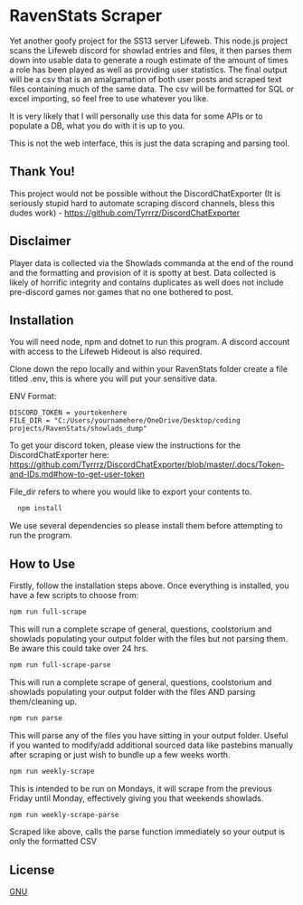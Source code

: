 
# RavenStats Scraper

Yet another goofy project for the SS13 server Lifeweb. This node.js project scans the Lifeweb discord for showlad entries and files, it then parses them down into usable data to generate a rough estimate of the amount of times a role has been played as well as providing user statistics. The final output will be a csv that is an amalgamation of both user posts and scraped text files containing much of the same data. The csv will be formatted for SQL or excel importing, so feel free to use whatever you like.

It is very likely that I will personally use this data for some APIs or to populate a DB, what you do with it is up to you.

This is not the web interface, this is just the data scraping and parsing tool.


## Thank You!

This project would not be possible without the DiscordChatExporter (It is seriously stupid hard to automate scraping discord channels, bless this dudes work) - https://github.com/Tyrrrz/DiscordChatExporter


## Disclaimer
Player data is collected via the Showlads commanda at the end of the round and the formatting and provision of it is spotty at best. Data collected is likely of horrific integrity and contains duplicates as well does not include pre-discord games nor games that no one bothered to post.


## Installation

You will need node, npm and dotnet to run this program. A discord account with access to the Lifeweb Hideout is also required.

Clone down the repo locally and within your RavenStats folder create a file titled .env, this is where you will put your sensitive data.

ENV Format:
```env
DISCORD_TOKEN = yourtokenhere
FILE_DIR = "C:/Users/yournamehere/OneDrive/Desktop/coding projects/RavenStats/showlads_dump"
```

To get your discord token, please view the instructions for the DiscordChatExporter here:
https://github.com/Tyrrrz/DiscordChatExporter/blob/master/.docs/Token-and-IDs.md#how-to-get-user-token

File_dir refers to where you would like to export your contents to.

```bash
  npm install
```
We use several dependencies so please install them before attempting to run the program.

## How to Use
Firstly, follow the installation steps above. Once everything is installed, you have a few scripts to choose from:

```bash
npm run full-scrape
```
This will run a complete scrape of general, questions, coolstorium and showlads populating your output folder with the files but not parsing them. Be aware this could take over 24 hrs.

```bash
npm run full-scrape-parse
```

This will run a complete scrape of general, questions, coolstorium and showlads populating your output folder with the files AND parsing them/cleaning up.

```bash
npm run parse
```

This will parse any of the files you have sitting in your output folder. Useful if you wanted to modify/add additional sourced data like pastebins manually after scraping or just wish to bundle up a few weeks worth. 

```bash
npm run weekly-scrape
```
This is intended to be run on Mondays, it will scrape from the previous Friday until Monday, effectively giving you that weekends showlads.

```bash
npm run weekly-scrape-parse
```
Scraped like above, calls the parse function immediately so your output is only the formatted CSV
    
## License

[GNU](https://choosealicense.com/licenses/gpl-3.0/)

